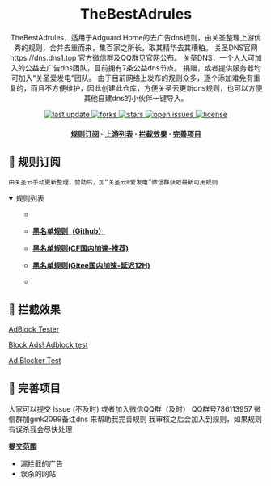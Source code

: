 <div align="center">
<h1 align="center">TheBestAdrules<br></h1>
  <p>TheBestAdrules，适用于Adguard Home的去广告dns规则，由关圣整理上游优秀的规则，合并去重而来，集百家之所长，取其精华去其糟粕。 关圣DNS官网https://dns.dns1.top 官方微信群及QQ群见官网公布。
关圣DNS，一个人人可加入的公益去广告dns团队，目前拥有7条公益dns节点。 捐赠，或者提供服务器均可加入“关圣爱发电”团队。  由于目前网络上发布的规则众多，逐个添加难免有重复的，而且不方便维护，因此创建此仓库，方便关圣云更新dns规则，也可以方便其他自建dns的小伙伴一键导入。
  </p>
</h1>
<p>
  <a href="https://github.com/guandasheng/TheBestAdrules">
    <img src="https://img.shields.io/github/last-commit/guandasheng/TheBestAdrules?style=flat-square" alt="last update" />
  </a>
  <a href="https://github.com/guandasheng/TheBestAdrules">
    <img src="https://img.shields.io/github/forks/guandasheng/TheBestAdrules?style=flat-square" alt="forks" />
  </a>
  <a href="https://github.com/guandasheng/TheBestAdrules">
    <img src="https://img.shields.io/github/stars/guandasheng/TheBestAdrules?style=flat-square" alt="stars" />
  </a>
  <a href="https://github.com/guandasheng/TheBestAdrules/issues/">
    <img src="https://img.shields.io/github/issues/guandasheng/TheBestAdrules?style=flat-square" alt="open issues" />
  </a>
  <a href="https://github.com/guandasheng/TheBestAdrules">
    <img src="https://img.shields.io/github/license/guandasheng/TheBestAdrules?style=flat-square" alt="license" />
  </a>
</p>

<h4>
    <a href="#a">规则订阅</a>
  <span> · </span>
    <a href="#b">上游列表</a>
  <span> · </span>
    <a href="#c">拦截效果</a>
  <span> · </span>
    <a href="#d">完善项目</a>
  </h4>

</div>

<h2 id="a">🎯 规则订阅</h2>

```
由关圣云手动更新整理，赞助后，加“关圣云®爱发电”微信群获取最新可用规则
``` 
<details open>
<summary>规则列表</summary>
<ul>

-  
- **[黑名单规则（Github）](https://raw.githubusercontent.com/guandasheng/TheBestAdrules/main/all.txt)**
- **[黑名单规则(CF国内加速-推荐)](https://github.guanmengkai.bf/https://raw.githubusercontent.com/guandasheng/TheBestAdrules/main/all.txt)**
- **[黑名单规则(Gitee国内加速-延迟12H)](https://gitee.com/guanmengkai/TheBestAdrules/raw/main/all.txt)**

- 

</ul>
</details>



<h2 id="c">🚫 拦截效果</h2>

[AdBlock Tester](https://adblock-tester.com)

[Block Ads! Adblock test](https://blockads.fivefilters.org/)

[Ad Blocker Test](https://d3ward.github.io/toolz/adblock.html)

<h2 id="d">💬 完善项目</h2>

大家可以提交 Issue (不及时)
或者加入微信QQ群（及时）
QQ群号786113957
微信群加gmk2099备注dns
来帮助我完善规则 我审核之后会加入到规则，如果规则有误杀我会尽快处理



**提交范围**

- 漏拦截的广告
- 误杀的网站


